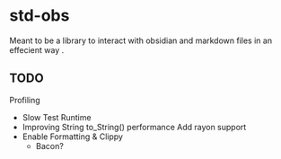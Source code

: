 # std-obs

Meant to be a library to interact with obsidian and markdown files in an effecient way .

## TODO

Profiling
- Slow Test Runtime
- Improving String to_String() performance
Add rayon support
- Enable Formatting & Clippy
  - Bacon?
